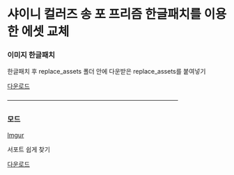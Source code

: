 샤이니 컬러즈 송 포 프리즘 한글패치를 이용한 에셋 교체
==========

### 이미지 한글패치

한글패치 후 replace_assets 폴더 안에 다운받은 replace_assets를 붙여넣기

[다운로드](https://github.com/Suya-Hime-Suki/Song-for-Prism-Replace-Assets/releases)

――――――――――――――――――――――――――――

### 모드

[Imgur](https://imgur.com/PRjJcNc)

서포트 쉽게 찾기

[다운로드](http://zeldahagoshipda.com](https://github.com/Suya-Hime-Suki/Song-for-Prism-Replace-Assets/raw/main/mods/Easy%20Find%20Support/easy_find_support)https://github.com/Suya-Hime-Suki/Song-for-Prism-Replace-Assets/raw/main/mods/Easy%20Find%20Support/easy_find_support)
